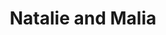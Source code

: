---
layout: item
raw_url: https://prdwebappstorage.blob.core.windows.net/kansaspattons/images/gallery-2009-10-31-2/img58973.jpg
thumb_url: https://prdwebappstorage.blob.core.windows.net/kansaspattons/images/gallery-2009-10-31-2/thumb_img58973.jpg
post: /kansaspattons/blog/2009/10/31/halloween.html
index: 1
title: Natalie and Malia
---
